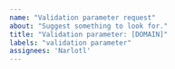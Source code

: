 ```yaml
---
name: "Validation parameter request"
about: "Suggest something to look for."
title: "Validation parameter: [DOMAIN]"
labels: "validation parameter"
assignees: 'Narlotl'
---
```

